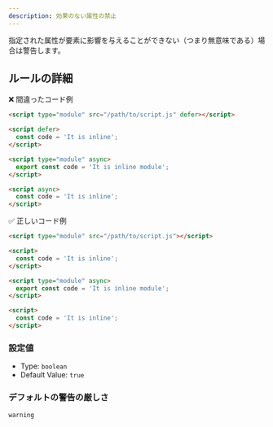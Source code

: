 ```yaml
---
description: 効果のない属性の禁止
---
```


指定された属性が要素に影響を与えることができない（つまり無意味である）場合は警告します。

## ルールの詳細

❌ 間違ったコード例

```html
<script type="module" src="/path/to/script.js" defer></script>

<script defer>
  const code = 'It is inline';
</script>

<script type="module" async>
  export const code = 'It is inline module';
</script>

<script async>
  const code = 'It is inline';
</script>
```

✅ 正しいコード例

```html
<script type="module" src="/path/to/script.js"></script>

<script>
  const code = 'It is inline';
</script>

<script type="module" async>
  export const code = 'It is inline module';
</script>

<script>
  const code = 'It is inline';
</script>
```

### 設定値

- Type: `boolean`
- Default Value: `true`

### デフォルトの警告の厳しさ

`warning`
